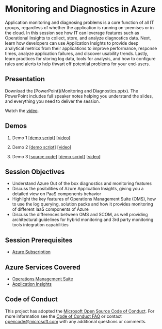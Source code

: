 # Monitoring and Diagnostics in Azure
Application monitoring and diagnosing problems is a core function of all IT groups, regardless of whether the application is running on-premises or in the cloud.  In this session see how IT can leverage features such as Operational Insights to collect, store, and analyze diagnostics data.  Next, learn how developers can use Application Insights to provide deep analytical metrics from their applications to improve performance, response times, analyze application failures, and discover usability trends.  Lastly, learn practices for storing log data, tools for analysis, and how to configure rules and alerts to help thwart off potential problems for your end-users.

## Presentation
Download the [PowerPoint](Monitoring and Diagnostics.pptx).
The PowerPoint includes full speaker notes helping you understand the slides, and everything you need to deliver the session.

Watch the [video](https://gsiazurecoecontent.blob.core.windows.net/monitoring-and-diagnostics/todo.mp4).

## Demos
1. Demo 1
[[demo script](Demos/1_OOTB)]
[[video](https://gsiazurecoecontent.blob.core.windows.net/monitoring-and-diagnostics/todo.mp4)]

2. Demo 2
[[demo script](Demos/2_OMS)]
[[video](https://gsiazurecoecontent.blob.core.windows.net/monitoring-and-diagnostics/todo.mp4)]

3. Demo 3
[[source code](Demos/3_App_Insights/Code/AppInsightsDemoGSI)]
[[demo script](Demos/3_App_Insights)]
[[video](https://gsiazurecoecontent.blob.core.windows.net/monitoring-and-diagnostics/todo.mp4)]

## Session Objectives
* Understand Azure Out of the box diagnostics and monitoring features
* Discuss the posibilities of Azure Application Insights, giving you a detailed view on PaaS components behavior
* Highlight the key features of Operations Management Suite (OMS), how to use the log querying, solution packs and how it provides monitoring of different IaaS components of Azure 
* Discuss the differences between OMS and SCOM, as well providing architectural guidelines for hybrid monitoring and 3rd party monitoring tools integration capabilities

## Session Prerequisites
* [Azure Subscription](https://github.com/GSIAzureCOE/Designing-and-Managing-Azure-Subscriptions)

## Azure Services Covered
* [Operations Management Suite](https://azure.microsoft.com/en-us/documentation/suites/operations-management-suite/)
* [Application Insights](https://azure.microsoft.com/en-us/documentation/services/application-insights/)

## Code of Conduct
This project has adopted the [Microsoft Open Source Code of Conduct](https://opensource.microsoft.com/codeofconduct/). For more information see the [Code of Conduct FAQ](https://opensource.microsoft.com/codeofconduct/faq/) or contact [opencode@microsoft.com](mailto:opencode@microsoft.com) with any additional questions or comments.
